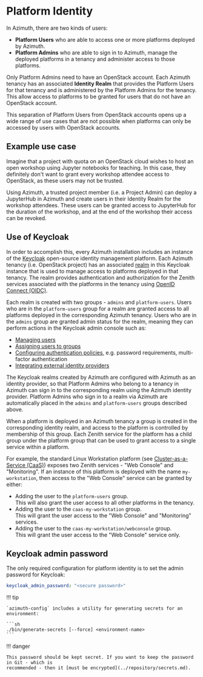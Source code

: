 # Platform Identity

In Azimuth, there are two kinds of users:

  * **Platform Users** who are able to access one or more platforms deployed by Azimuth.
  * **Platform Admins** who are able to sign in to Azimuth, manage the deployed
    platforms in a tenancy and administer access to those platforms.

Only Platform Admins need to have an OpenStack account. Each Azimuth tenancy has an
associated **Identity Realm** that provides the Platform Users for that tenancy and is
administered by the Platform Admins for the tenancy. This allow access to platforms to be
granted for users that do not have an OpenStack account.

This separation of Platform Users from OpenStack accounts opens up a wide range of use cases
that are not possible when platforms can only be accessed by users with OpenStack accounts.

## Example use case

Imagine that a project with quota on an OpenStack cloud wishes to host an open
workshop using Jupyter notebooks for teaching. In this case, they definitely don't want
to grant every workshop attendee access to OpenStack, as these users may not be trusted.

Using Azimuth, a trusted project member (i.e. a Project Admin) can deploy a JupyterHub
in Azimuth and create users in their Identity Realm for the workshop attendees.
These users can be granted access to JupyterHub for the duration of the workshop, and
at the end of the workshop their access can be revoked.

## Use of Keycloak

In order to accomplish this, every Azimuth installation includes an instance of
the [Keycloak](https://www.keycloak.org/) open-source identity management platform.
Each Azimuth tenancy (i.e. OpenStack project) has an associated
[realm](https://www.keycloak.org/docs/latest/server_admin/#configuring-realms)
in this Keycloak instance that is used to manage access to platforms deployed
in that tenancy. The realm provides authentication and authorization for
the Zenith services associated with the platforms in the tenancy using
[OpenID Connect (OIDC)](https://openid.net/connect/).

Each realm is created with two groups - `admins` and `platform-users`. Users who are
in the `platform-users` group for a realm are granted access to all platforms deployed
in the corresponding Azimuth tenancy. Users who are in the `admins` group are granted
admin status for the realm, meaning they can perform actions in the Keycloak admin
console such as:

  * [Managing users](https://www.keycloak.org/docs/latest/server_admin/#assembly-managing-users_server_administration_guide)
  * [Assigning users to groups](https://www.keycloak.org/docs/latest/server_admin/#proc-managing-groups_server_administration_guide)
  * [Configuring authentication policies](https://www.keycloak.org/docs/latest/server_admin/#configuring-authentication_server_administration_guide),
    e.g. password requirements, multi-factor authentication
  * [Integrating external identity providers](https://www.keycloak.org/docs/latest/server_admin/#_identity_broker)

The Keycloak realms created by Azimuth are configured with Azimuth as an identity
provider, so that Platform Admins who belong to a tenancy in Azimuth can sign in to
the corresponding realm using the Azimuth identity provider. Platform Admins who sign
in to a realm via Azimuth are automatically placed in the `admins` and `platform-users`
groups described above.

When a platform is deployed in an Azimuth tenancy a group is created in the corresponding
identity realm, and access to the platform is controlled by membership of this group. Each
Zenith service for the platform has a child group under the platform group that can be
used to grant access to a single service within a platform.

For example, the standard Linux Workstation platform (see
[Cluster-as-a-Service (CaaS)](../configuration/12-caas.md)) exposes two Zenith services -
"Web Console" and "Monitoring". If an instance of this platform is deployed with the name
`my-workstation`, then access to the "Web Console" service can be granted by either:

  * Adding the user to the `platform-users` group.  
    This will also grant the user access to all other platforms in the tenancy.
  * Adding the user to the `caas-my-workstation` group.  
    This will grant the user access to the "Web Console" and "Monitoring" services.
  * Adding the user to the `caas-my-workstation/webconsole` group.  
    This will grant the user access to the "Web Console" service only.

## Keycloak admin password

The only required configuration for platform identity is to set the admin password for Keycloak:

```yaml  title="environments/my-site/inventory/group_vars/all/secrets.yml"
keycloak_admin_password: "<secure password>"
```

!!! tip

    `azimuth-config` includes a utility for generating secrets for an environment:

    ```sh
    ./bin/generate-secrets [--force] <environment-name>
    ```

!!! danger

    This password should be kept secret. If you want to keep the password in Git - which is
    recommended - then it [must be encrypted](../repository/secrets.md).
